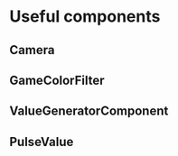 # Useful components

> 

## Camera


## GameColorFilter


## ValueGeneratorComponent


## PulseValue